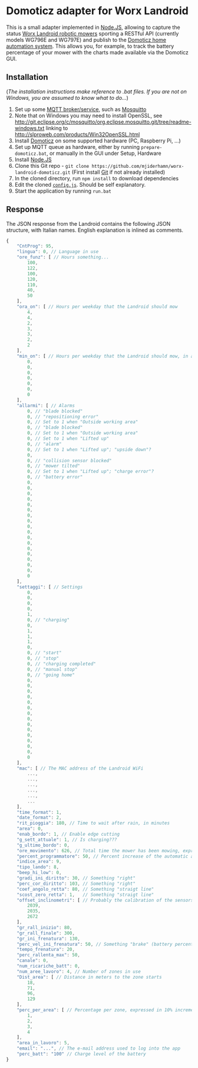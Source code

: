 # Domoticz adapter for Worx Landroid

This is a small adapter implemented in [Node.JS](https://nodejs.org/), allowing to capture the status [Worx Landroid
robotic mowers](https://www.worxlandroid.com/) sporting a RESTful API (currently models WG796E and WG797E) and publish
to the [Domoticz home automation system](http://domoticz.com/). This allows you, for example, to track the battery
percentage of your mower with the charts made available via the Domoticz GUI.

## Installation
(_The installation instructions make reference to .bat files. If you are not on Windows, you are assumed to know what to
do..._)

1. Set up some [MQTT broker/service](https://github.com/mqtt/mqtt.github.io/wiki/servers), such as [Mosquitto](http://mosquitto.org/)
  1. Note that on Windows you may need to install OpenSSL, see http://git.eclipse.org/c/mosquitto/org.eclipse.mosquitto.git/tree/readme-windows.txt
     linking to http://slproweb.com/products/Win32OpenSSL.html
2. Install [Domoticz](http://domoticz.com/) on some supported hardware (PC, Raspberry Pi, ...)
  1. Set up MQTT queue as hardware, either by running `prepare-domoticz.bat`, or manually in the GUI under Setup, Hardware
3. Install [Node.JS](https://nodejs.org/)
4. Clone this Git repo - `git clone https://github.com/mjiderhamn/worx-landroid-domoticz.git`
  (First install [Git](http://git-scm.com/) if not already installed)
5. In the cloned directory, run `npm install` to download dependencies
6. Edit the cloned [`config.js`](config.js). Should be self explanatory.  
7. Start the application by running `run.bat` 

## Response

The JSON response from the Landroid contains the following JSON structure, with Italian names. English explanation 
is inlined as comments.
```javascript
{
    "CntProg": 95,
    "lingua": 0, // Language in use
    "ore_funz": [ // Hours something...
        100,
        122,
        100,
        120,
        110,
        40,
        50
    ],
    "ora_on": [ // Hours per weekday that the Landroid should mow
        4,
        4,
        2,
        3,
        3,
        2,
        2
    ],
    "min_on": [ // Hours per weekday that the Landroid should mow, in addition to the hours above
        0,
        0,
        0,
        0,
        0,
        0,
        0
    ],
    "allarmi": [ // Alarms
        0, // "blade blocked"
        0, // "repositioning error"
        0, // Set to 1 when "Outside working area" 
        0, // "blade blocked"
        0, // Set to 1 when "Outside working area"
        0, // Set to 1 when "Lifted up"
        0, // "alarm"
        0, // Set to 1 when "Lifted up"; "upside down"?
        0,
        0, // "collision sensor blocked"
        0, // "mower tilted"
        0, // Set to 1 when "Lifted up"; "charge error"?
        0, // "battery error"
        0,
        0,
        0,
        0,
        0,
        0,
        0,
        0,
        0,
        0,
        0,
        0,
        0,
        0,
        0,
        0,
        0,
        0
    ],
    "settaggi": [ // Settings
        0,
        0,
        0,
        0,
        1,
        0, // "charging"
        0,
        1,
        1,
        1,
        0,
        0, // "start"
        0, // "stop"
        0, // "charging completed"
        0, // "manual stop"
        0, // "going home"
        0,
        0,
        0,
        0,
        0,
        0,
        0,
        0,
        0,
        0,
        0,
        0,
        0,
        0,
        0
    ],
    "mac": [ // The MAC address of the Landroid WiFi
        ...,
        ...,
        ...,
        ...,
        ...,
        ...
    ],
    "time_format": 1,
    "date_format": 2,
    "rit_pioggia": 180, // Time to wait after rain, in minutes
    "area": 0,
    "enab_bordo": 1, // Enable edge cutting
    "g_sett_attuale": 1, // Is charging???
    "g_ultimo_bordo": 0,
    "ore_movimento": 626, // Total time the mower has been mowing, expressed in 0,1 h 
    "percent_programmatore": 50, // Percent increase of the automatic area setting
    "indice_area": 9,
    "tipo_lando": 8,
    "beep_hi_low": 0,
    "gradi_ini_diritto": 30, // Something "right"
    "perc_cor_diritto": 103, // Something "right"
    "coef_angolo_retta": 80, // Something "straigt line"
    "scost_zero_retta": 1,   // Something "straigt line"
    "offset_inclinometri": [ // Probably the calibration of the sensors
        2039,
        2035,
        2672
    ],
    "gr_rall_inizio": 80,
    "gr_rall_finale": 300,
    "gr_ini_frenatura": 130,
    "perc_vel_ini_frenatura": 50, // Something "brake" (battery percent when returning to charger???)
    "tempo_frenatura": 20,
    "perc_rallenta_max": 50,
    "canale": 0,
    "num_ricariche_batt": 0,
    "num_aree_lavoro": 4, // Number of zones in use
    "Dist_area": [ // Distance in meters to the zone starts
        18,
        71,
        96,
        129
    ],
    "perc_per_area": [ // Percentage per zone, expressed in 10% increments (i.e. 3 = 30%)
        1,
        2,
        3,
        4
    ],
    "area_in_lavoro": 5,
    "email": "...", // The e-mail address used to log into the app
    "perc_batt": "100" // Charge level of the battery
}
```